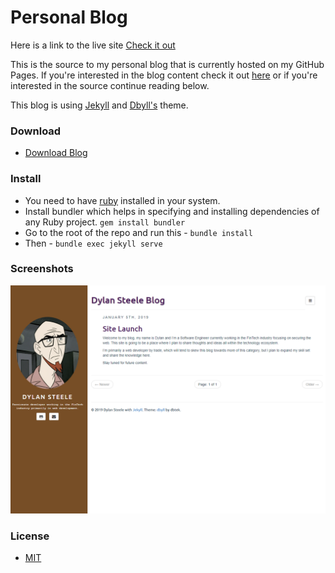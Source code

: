 # Personal Blog

Here is a link to the live site
[Check it out](https://dills122.github.io/Blog/)

This is the source to my personal blog that is currently hosted on my GitHub Pages. If you're interested in the blog content check it out [here](https://dills122.github.io/) or if you're interested in the source continue reading below.

This blog is using [Jekyll](https://jekyllrb.com/) and [Dbyll's](https://github.com/dbtek/dbyll) theme.

### Download
* [Download Blog](https://github.com/dills122/dills122/archive/master.zip)

### Install
- You need to have [ruby](https://www.ruby-lang.org/en/documentation/installation/) installed in your system.
- Install bundler which helps in specifying and installing dependencies of any Ruby project. ```gem install bundler```
- Go to the root of the repo and run this - ```bundle install```
- Then - ```bundle exec jekyll serve```

### Screenshots
![dbyll-screenshot](assets/media/blog-img.PNG)

### License
- [MIT](http://opensource.org/licenses/MIT)

